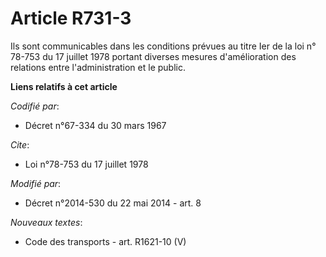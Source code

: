 # Article R731-3

Ils sont communicables dans les conditions prévues au titre Ier de la loi n° 78-753 du 17 juillet 1978 portant diverses
mesures d'amélioration des relations entre l'administration et le public.

**Liens relatifs à cet article**

_Codifié par_:

  - Décret n°67-334 du 30 mars 1967

_Cite_:

  - Loi n°78-753 du 17 juillet 1978

_Modifié par_:

  - Décret n°2014-530 du 22 mai 2014 - art. 8

_Nouveaux textes_:

  - Code des transports - art. R1621-10 (V)
